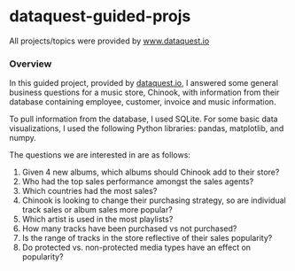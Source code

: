 # dataquest-guided-projs
All projects/topics were provided by www.dataquest.io

### Overview
In this guided project, provided by [dataquest.io](https://www.dataquest.io/?utm_source=google&utm_medium=cpc&matchtype=e&device=c&utm_campaign=brandsearch&campaignid=2083591861&adgroupid=75850930719&adid=482446438765&gclid=CjwKCAiA1eKBBhBZEiwAX3gqlyuDrPWpagl8x_afwfks_x7SSr9xGRzV9CbTr-jv9jDQpvm5_yNqgRoCpR0QAvD_BwE), I answered some general business questions for a music store, Chinook, with information from their database containing employee, customer, invoice and music information. 

To pull information from the database, I used SQLite. For some basic data visualizations, I used the following Python libraries: pandas, matplotlib, and numpy. 

The questions we are interested in are as follows:
1. Given 4 new albums, which albums should Chinook add to their store?
2. Who had the top sales performance amongst the sales agents?
3. Which countries had the most sales?
4. Chinook is looking to change their purchasing strategy, so are individual track sales or album sales more popular?
5. Which artist is used in the most playlists?
6. How many tracks have been purchased vs not purchased?
7. Is the range of tracks in the store reflective of their sales popularity?
8. Do protected vs. non-protected media types have an effect on popularity?
